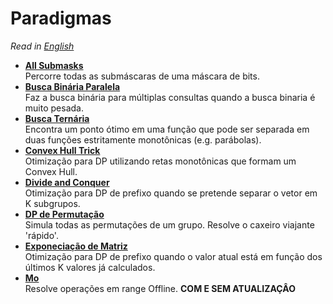 # Paradigmas

*Read in [English](README.en.md)*

+ **[All Submasks](All%20Submasks)**  
Percorre todas as submáscaras de uma máscara de bits.
+ **[Busca Binária Paralela](Busca%20Binaria%20Paralela)**  
Faz a busca binária para múltiplas consultas quando a busca binaria é muito pesada.
+ **[Busca Ternária](Busca%20Ternaria)**  
Encontra um ponto ótimo em uma função que pode ser separada em duas funções estritamente monotônicas (e.g. parábolas).
+ **[Convex Hull Trick](Convex%20Hull%20Trick)**  
Otimização para DP utilizando retas monotônicas que formam um Convex Hull.
+ **[Divide and Conquer](Divide%20and%20Conquer)**   
Otimização para DP de prefixo quando se pretende separar o vetor em K subgrupos.
+ **[DP de Permutação](DP%20de%20Permutacao)**  
Simula todas as permutações de um grupo. Resolve o caxeiro viajante 'rápido'.
+ **[Exponeciação de Matriz](Exponencia%C3%A7%C3%A3o%20de%20Matriz)**   
Otimização para DP de prefixo quando o valor atual está em função dos últimos K valores já calculados.
+ **[Mo](Mo/)**  
Resolve operações em range Offline. **COM E SEM ATUALIZAÇÂO**
